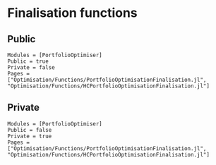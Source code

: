 # Finalisation functions

## Public

```@autodocs
Modules = [PortfolioOptimiser]
Public = true
Private = false
Pages = ["Optimisation/Functions/PortfolioOptimisationFinalisation.jl",
"Optimisation/Functions/HCPortfolioOptimisationFinalisation.jl"]
```

## Private

```@autodocs
Modules = [PortfolioOptimiser]
Public = false
Private = true
Pages = ["Optimisation/Functions/PortfolioOptimisationFinalisation.jl",
"Optimisation/Functions/HCPortfolioOptimisationFinalisation.jl"]
```

